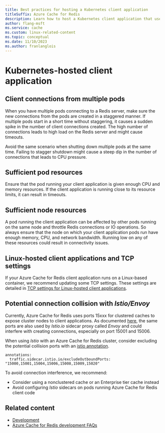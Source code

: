 ```yaml
---
title: Best practices for hosting a Kubernetes client application
titleSuffix: Azure Cache for Redis
description: Learn how to host a Kubernetes client application that uses Azure Cache for Redis.
author: flang-msft
ms.service: cache
ms.custom: linux-related-content
ms.topic: conceptual
ms.date: 11/10/2023
ms.author: franlanglois
---
```


# Kubernetes-hosted client application

## Client connections from multiple pods

When you have multiple pods connecting to a Redis server, make sure the new connections from the pods are created in a staggered manner. If multiple pods start in a short time without staggering, it causes a sudden spike in the number of client connections created. The high number of connections leads to high load on the Redis server and might cause timeouts.

Avoid the same scenario when shutting down multiple pods at the same time. Failing to stagger shutdown might cause a steep dip in the number of connections that leads to CPU pressure.

## Sufficient pod resources

Ensure that the pod running your client application is given enough CPU and memory resources. If the client application is running close to its resource limits, it can result in timeouts.

## Sufficient node resources

A pod running the client application can be affected by other pods running on the same node and throttle Redis connections or IO operations. So always ensure that the node on which your client application pods run have enough memory, CPU, and network bandwidth. Running low on any of these resources could result in connectivity issues.

## Linux-hosted client applications and TCP settings

If your Azure Cache for Redis client application runs on a Linux-based container, we recommend updating some TCP settings. These settings are detailed in [TCP settings for Linux-hosted client applications](cache-best-practices-connection.md#tcp-settings-for-linux-hosted-client-applications).

## Potential connection collision with _Istio/Envoy_

Currently, Azure Cache for Redis uses ports 15xxx for clustered caches to expose cluster nodes to client applications. As documented [here](https://istio.io/latest/docs/ops/deployment/application-requirements/#ports-used-by-istio), the same ports are also used by _Istio.io_ sidecar proxy called _Envoy_ and could interfere with creating connections, especially on port 15001 and 15006.

When using _Istio_ with an Azure Cache for Redis cluster, consider excluding the potential collision ports with an [istio annotation](https://istio.io/latest/docs/reference/config/annotations/).

```
annotations:
  traffic.sidecar.istio.io/excludeOutboundPorts: "15000,15001,15004,15006,15008,15009,15020"
```

To avoid connection interference, we recommend:

- Consider using a nonclustered cache or an Enterprise tier cache instead
- Avoid configuring _Istio_ sidecars on pods running Azure Cache for Redis client code

## Related content

- [Development](cache-best-practices-development.md)
- [Azure Cache for Redis development FAQs](cache-development-faq.yml)

